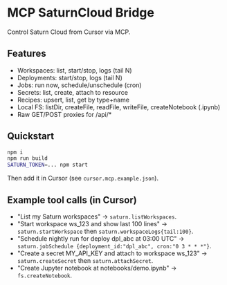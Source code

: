 # MCP SaturnCloud Bridge

Control Saturn Cloud from Cursor via MCP.

## Features
- Workspaces: list, start/stop, logs (tail N)
- Deployments: start/stop, logs (tail N)
- Jobs: run now, schedule/unschedule (cron)
- Secrets: list, create, attach to resource
- Recipes: upsert, list, get by type+name
- Local FS: listDir, createFile, readFile, writeFile, createNotebook (.ipynb)
- Raw GET/POST proxies for /api/*

## Quickstart
```bash
npm i
npm run build
SATURN_TOKEN=... npm start
```

Then add it in Cursor (see `cursor.mcp.example.json`).

## Example tool calls (in Cursor)
- "List my Saturn workspaces" → `saturn.listWorkspaces`.
- "Start workspace ws_123 and show last 100 lines" → `saturn.startWorkspace` then `saturn.workspaceLogs{tail:100}`.
- "Schedule nightly run for deploy dpl_abc at 03:00 UTC" → `saturn.jobSchedule {deployment_id:"dpl_abc", cron:"0 3 * * *"}`.
- "Create a secret MY_API_KEY and attach to workspace ws_123" → `saturn.createSecret` then `saturn.attachSecret`.
- "Create Jupyter notebook at notebooks/demo.ipynb" → `fs.createNotebook`.
